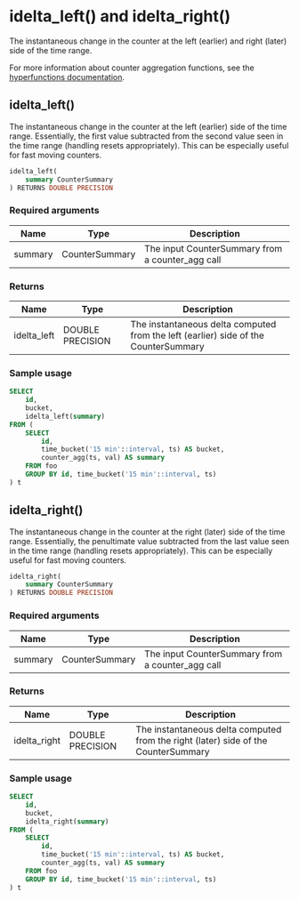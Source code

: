 # idelta_left() and idelta_right() <tag type="toolkit" content="Toolkit" />
The instantaneous change in the counter at the left (earlier) and right (later)
side of the time range.

For more information about counter aggregation functions, see the
[hyperfunctions documentation][hyperfunctions-counter-agg].

## idelta_left()
The instantaneous change in the counter at the left (earlier) side of the time
range. Essentially, the first value subtracted from the second value seen in the
time range (handling resets appropriately). This can be especially useful for
fast moving counters.

```sql
idelta_left(
    summary CounterSummary
) RETURNS DOUBLE PRECISION
```

### Required arguments

|Name|Type|Description|
|-|-|-|
|summary|CounterSummary|The input CounterSummary from a counter_agg call|

### Returns

|Name|Type|Description|
|-|-|-|
|idelta_left|DOUBLE PRECISION|The instantaneous delta computed from the left (earlier) side of the CounterSummary|

### Sample usage

```sql
SELECT
    id,
    bucket,
    idelta_left(summary)
FROM (
    SELECT
        id,
        time_bucket('15 min'::interval, ts) AS bucket,
        counter_agg(ts, val) AS summary
    FROM foo
    GROUP BY id, time_bucket('15 min'::interval, ts)
) t
```

## idelta_right()
The instantaneous change in the counter at the right (later) side of the time
range. Essentially, the penultimate value subtracted from the last value seen in
the time range (handling resets appropriately). This can be especially useful
for fast moving counters.

```sql
idelta_right(
    summary CounterSummary
) RETURNS DOUBLE PRECISION
```

### Required arguments

|Name|Type|Description|
|-|-|-|
|summary|CounterSummary|The input CounterSummary from a counter_agg call|

### Returns

|Name|Type|Description|
|-|-|-|
|idelta_right|DOUBLE PRECISION|The instantaneous delta computed from the right (later) side of the CounterSummary|

### Sample usage

```sql
SELECT
    id,
    bucket,
    idelta_right(summary)
FROM (
    SELECT
        id,
        time_bucket('15 min'::interval, ts) AS bucket,
        counter_agg(ts, val) AS summary
    FROM foo
    GROUP BY id, time_bucket('15 min'::interval, ts)
) t
```


[hyperfunctions-counter-agg]: timescaledb/:currentVersion:/how-to-guides/hyperfunctions/counter-aggregation/
